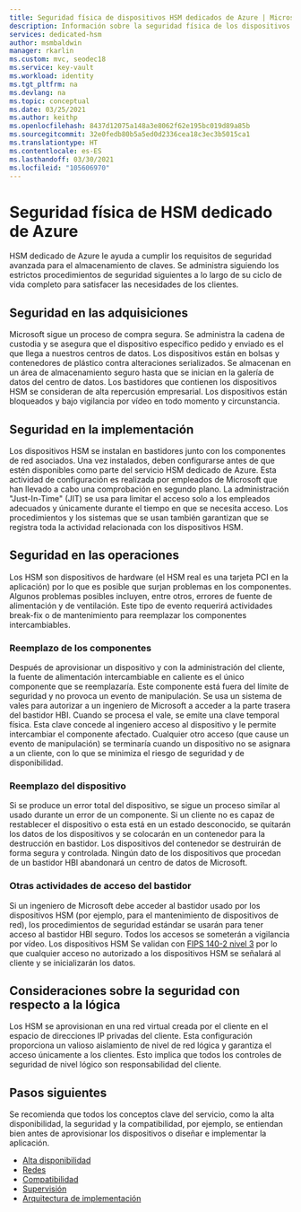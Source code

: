 ```yaml
---
title: Seguridad física de dispositivos HSM dedicados de Azure | Microsoft Docs
description: Información sobre la seguridad física de los dispositivos HSM dedicados de Azure en centros de datos
services: dedicated-hsm
author: msmbaldwin
manager: rkarlin
ms.custom: mvc, seodec18
ms.service: key-vault
ms.workload: identity
ms.tgt_pltfrm: na
ms.devlang: na
ms.topic: conceptual
ms.date: 03/25/2021
ms.author: keithp
ms.openlocfilehash: 8437d12075a148a3e8062f62e195bc019d89a85b
ms.sourcegitcommit: 32e0fedb80b5a5ed0d2336cea18c3ec3b5015ca1
ms.translationtype: HT
ms.contentlocale: es-ES
ms.lasthandoff: 03/30/2021
ms.locfileid: "105606970"
---
```

# <a name="azure-dedicated-hsm-physical-security"></a>Seguridad física de HSM dedicado de Azure

HSM dedicado de Azure le ayuda a cumplir los requisitos de seguridad avanzada para el almacenamiento de claves. Se administra siguiendo los estrictos procedimientos de seguridad siguientes a lo largo de su ciclo de vida completo para satisfacer las necesidades de los clientes.

## <a name="security-through-procurement"></a>Seguridad en las adquisiciones

Microsoft sigue un proceso de compra segura. Se administra la cadena de custodia y se asegura que el dispositivo específico pedido y enviado es el que llega a nuestros centros de datos. Los dispositivos están en bolsas y contenedores de plástico contra alteraciones serializados. Se almacenan en un área de almacenamiento seguro hasta que se inician en la galería de datos del centro de datos.  Los bastidores que contienen los dispositivos HSM se consideran de alta repercusión empresarial. Los dispositivos están bloqueados y bajo vigilancia por vídeo en todo momento y circunstancia.

## <a name="security-through-deployment"></a>Seguridad en la implementación

Los dispositivos HSM se instalan en bastidores junto con los componentes de red asociados. Una vez instalados, deben configurarse antes de que estén disponibles como parte del servicio HSM dedicado de Azure. Esta actividad de configuración es realizada por empleados de Microsoft que han llevado a cabo una comprobación en segundo plano. La administración "Just-In-Time" (JIT) se usa para limitar el acceso solo a los empleados adecuados y únicamente durante el tiempo en que se necesita acceso. Los procedimientos y los sistemas que se usan también garantizan que se registra toda la actividad relacionada con los dispositivos HSM.

## <a name="security-in-operations"></a>Seguridad en las operaciones

Los HSM son dispositivos de hardware (el HSM real es una tarjeta PCI en la aplicación) por lo que es posible que surjan problemas en los componentes. Algunos problemas posibles incluyen, entre otros, errores de fuente de alimentación y de ventilación. Este tipo de evento requerirá actividades break-fix o de mantenimiento para reemplazar los componentes intercambiables.

### <a name="component-replacement"></a>Reemplazo de los componentes

Después de aprovisionar un dispositivo y con la administración del cliente, la fuente de alimentación intercambiable en caliente es el único componente que se reemplazaría. Este componente está fuera del límite de seguridad y no provoca un evento de manipulación. Se usa un sistema de vales para autorizar a un ingeniero de Microsoft a acceder a la parte trasera del bastidor HBI. Cuando se procesa el vale, se emite una clave temporal física. Esta clave concede al ingeniero acceso al dispositivo y le permite intercambiar el componente afectado. Cualquier otro acceso (que cause un evento de manipulación) se terminaría cuando un dispositivo no se asignara a un cliente, con lo que se minimiza el riesgo de seguridad y de disponibilidad.  

### <a name="device-replacement"></a>Reemplazo del dispositivo

Si se produce un error total del dispositivo, se sigue un proceso similar al usado durante un error de un componente. Si un cliente no es capaz de restablecer el dispositivo o esta está en un estado desconocido, se quitarán los datos de los dispositivos y se colocarán en un contenedor para la destrucción en bastidor. Los dispositivos del contenedor se destruirán de forma segura y controlada. Ningún dato de los dispositivos que procedan de un bastidor HBI abandonará un centro de datos de Microsoft.

### <a name="other-rack-access-activities"></a>Otras actividades de acceso del bastidor

Si un ingeniero de Microsoft debe acceder al bastidor usado por los dispositivos HSM (por ejemplo, para el mantenimiento de dispositivos de red), los procedimientos de seguridad estándar se usarán para tener acceso al bastidor HBI seguro. Todos los accesos se someterán a vigilancia por vídeo. Los dispositivos HSM Se validan con [FIPS 140-2 nivel 3](https://nvlpubs.nist.gov/nistpubs/FIPS/NIST.FIPS.140-2.pdf) por lo que cualquier acceso no autorizado a los dispositivos HSM se señalará al cliente y se inicializarán los datos.

## <a name="logical-level-security-considerations"></a>Consideraciones sobre la seguridad con respecto a la lógica

Los HSM se aprovisionan en una red virtual creada por el cliente en el espacio de direcciones IP privadas del cliente.  Esta configuración proporciona un valioso aislamiento de nivel de red lógica y garantiza el acceso únicamente a los clientes. Esto implica que todos los controles de seguridad de nivel lógico son responsabilidad del cliente.

## <a name="next-steps"></a>Pasos siguientes

Se recomienda que todos los conceptos clave del servicio, como la alta disponibilidad, la seguridad y la compatibilidad, por ejemplo, se entiendan bien antes de aprovisionar los dispositivos o diseñar e implementar la aplicación.

* [Alta disponibilidad](high-availability.md)
* [Redes](networking.md)
* [Compatibilidad](supportability.md)
* [Supervisión](monitoring.md)
* [Arquitectura de implementación](deployment-architecture.md)
